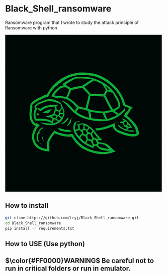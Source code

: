 

# Black_Shell_ransomware
Ransomware program that I wrote to study the attack principle of Ransomware with python.

![logo](image/logo.png)

## How to install
``` bash
git clone https://github.com/tryj/Black_Shell_ransomware.git
cd Black_Shell_ransomware
pip install -r requirements.txt
```

## How to USE (Use python)
## $\color{#FF0000}WARNING$ Be careful not to run in critical folders or run in emulator.
``` bash

```
